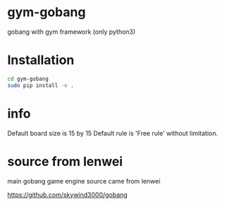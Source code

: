 # gym-gobang
gobang with gym framework (only python3)

# Installation

```bash
cd gym-gobang
sudo pip install -e .
```

# info

Default board size is 15 by 15
Default rule is 'Free rule' without limitation. 

# source from lenwei

main gobang game engine source came from lenwei

https://github.com/skywind3000/gobang

